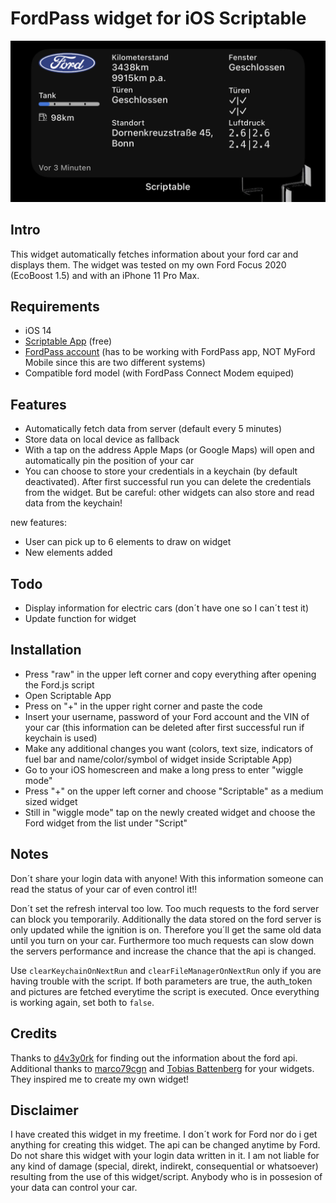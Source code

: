 # FordPass widget for iOS Scriptable 

![](fp-widget.jpg)

## Intro
This widget automatically fetches information about your ford car and displays them. The widget was tested on my own Ford Focus 2020 (EcoBoost 1.5) and with an iPhone 11 Pro Max.

## Requirements
- iOS 14
- [Scriptable App](https://scriptable.app/) (free)
- [FordPass account](https://sso.ci.ford.com/authsvc/mtfim/sps/authsvc?PolicyId=urn:ibm:security:authentication:asf:basicldapuser&Target=https%3A%2F%2Fsso.ci.ford.com%2Foidc%2Fendpoint%2Fdefault%2Fauthorize%3FqsId%3D1f0281db-c684-454a-8d31-0c0f297cc9ed%26client_id%3D880cf418-6345-4e3b-81cd-7b623309b571&identity_source_id=75d08ad1-510f-468a-b69b-5ebc34f773e3#appID=CCCA9FB8-B941-46AD-A89F-F9D9D699DD68&propertySpecificContentKey=brand_ford&originURL=https%3A%2F%2Fwww.ford.com%2F&lang=en_us&fsURL=https%3A%2F%2Fapi.mps.ford.com) (has to be working with FordPass app, NOT MyFord Mobile since this are two different systems)
- Compatible ford model (with FordPass Connect Modem equiped)

## Features
- Automatically fetch data from server (default every 5 minutes)
- Store data on local device as fallback 
- With a tap on the address Apple Maps (or Google Maps) will open and automatically pin the position of your car
- You can choose to store your credentials in a keychain (by default deactivated). After first successful run you can delete the credentials from the widget. But be careful: other widgets can also store and read data from the keychain!

new features:
- User can pick up to 6 elements to draw on widget
- New elements added

## Todo
- Display information for electric cars (don´t have one so I can´t test it)
- Update function for widget

## Installation
- Press "raw" in the upper left corner and copy everything after opening the Ford.js script
- Open Scriptable App
- Press on "+" in the upper right corner and paste the code
- Insert your username, password of your Ford account and the VIN of your car (this information can be deleted after first successful run if keychain is used)
- Make any additional changes you want (colors, text size, indicators of fuel bar and name/color/symbol of widget inside Scriptable App)
- Go to your iOS homescreen and make a long press to enter "wiggle mode"
- Press "+" on the upper left corner and choose "Scriptable" as a medium sized widget
- Still in "wiggle mode" tap on the newly created widget and choose the Ford widget from the list under "Script"

## Notes
Don´t share your login data with anyone! With this information someone can read the status of your car of even control it!!

Don´t set the refresh interval too low. Too much requests to the ford server can block you temporarily. Additionally the data stored on the ford server is only updated while the ignition is on. Therefore you´ll get the same old data until you turn on your car. Furthermore too much requests can slow down the servers performance and increase the chance that the api is changed.

Use `clearKeychainOnNextRun` and `clearFileManagerOnNextRun` only if you are having trouble with the script. If both parameters are true, the auth_token and pictures are fetched everytime the script is executed. Once everything is working again, set both to `false`.

## Credits
Thanks to [d4v3y0rk](https://github.com/d4v3y0rk) for finding out the information about the ford api. Additional thanks to [marco79cgn](https://github.com/marco79cgn) and [Tobias Battenberg](https://github.com/mountbatt) for your widgets. They inspired me to create my own widget!

## Disclaimer
I have created this widget in my freetime. I don´t work for Ford nor do i get anything for creating this widget. The api can be changed anytime by Ford. Do not share this widget with your login data written in it. I am not liable for any kind of damage (special, direkt, indirekt, consequential or whatsoever) resulting from the use of this widget/script. Anybody who is in possesion of your data can control your car. 
